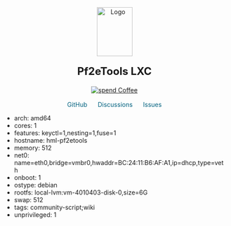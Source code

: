 <div align='center'>
    <a href='https://Helper-Scripts.com' target='_blank' rel='noopener noreferrer'>
    <img src='https://raw.githubusercontent.com/community-scripts/ProxmoxVE/main/misc/images/logo-81x112.png' alt='Logo' style='width:81px;height:112px;'/>
    </a>

<h2 style='font-size: 24px; margin: 20px 0;'>Pf2eTools LXC</h2>

<p style='margin: 16px 0;'>
    <a href='https://ko-fi.com/community_scripts' target='_blank' rel='noopener noreferrer'>
    <img src='https://img.shields.io/badge/&#x2615;-Buy us a coffee-blue' alt='spend Coffee' />
    </a>
</p>

<span style='margin: 0 10px;'>
    <i class="fa fa-github fa-fw" style="color: #f5f5f5;"></i>
    <a href='https://github.com/community-scripts/ProxmoxVE' target='_blank' rel='noopener noreferrer' style='text-decoration: none; color: #00617f;'>GitHub</a>
</span>
<span style='margin: 0 10px;'>
    <i class="fa fa-comments fa-fw" style="color: #f5f5f5;"></i>
    <a href='https://github.com/community-scripts/ProxmoxVE/discussions' target='_blank' rel='noopener noreferrer' style='text-decoration: none; color: #00617f;'>Discussions</a>
</span>
<span style='margin: 0 10px;'>
    <i class="fa fa-exclamation-circle fa-fw" style="color: #f5f5f5;"></i>
    <a href='https://github.com/community-scripts/ProxmoxVE/issues' target='_blank' rel='noopener noreferrer' style='text-decoration: none; color: #00617f;'>Issues</a>
</span>
</div>

- arch: amd64
- cores: 1
- features: keyctl=1,nesting=1,fuse=1
- hostname: hml-pf2etools
- memory: 512
- net0: name=eth0,bridge=vmbr0,hwaddr=BC:24:11:B6:AF:A1,ip=dhcp,type=veth
- onboot: 1
- ostype: debian
- rootfs: local-lvm:vm-4010403-disk-0,size=6G
- swap: 512
- tags: community-script;wiki
- unprivileged: 1